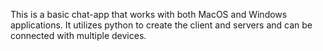 This is a basic chat-app that works with both MacOS and Windows applications. It utilizes python to create the client and servers and can be connected with multiple devices.
